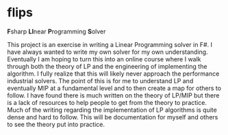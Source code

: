 # flips
**F**sharp **LI**near **P**rogramming **S**olver

This project is an exercise in writing a Linear Programming solver in F#. I have always wanted to write my own solver for my own understanding. Eventually I am hoping to turn this into an online course where I walk through both the theory of LP and the engineering of implementing the algorithm. I fully realize that this will likely never approach the performance industrial solvers. The point of this is for me to understand LP and eventually MIP at a fundamental level and to then create a map for others to follow. I have found there is much written on the theory of LP/MIP but there is a lack of resources to help people to get from the theory to practice. Much of the writing regarding the implementation of LP algorithms is quite dense and hard to follow. This will be documentation for myself and others to see the theory put into practice.